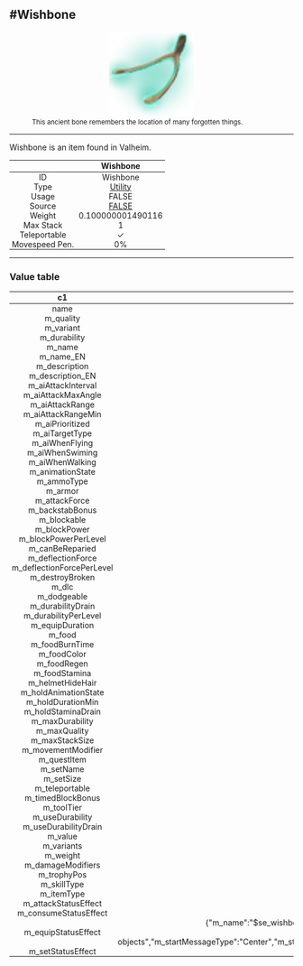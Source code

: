 <meta property="og:title" content="Wishbone - MoreValheim" /><meta property="og:type" content="website" /><meta property="og:image" content="/assets/wishbone.png" /><meta property="og:description" content="Wishbone is an item found in Valheim." /><meta name="theme-color" content="#546D78"><meta name="twitter:card" content="summary_large_image">
#Wishbone
-------------
<style>img {width:20px;}.tb {width:150px;display: block;margin-left: auto;margin-right: auto;}</style>

<style>.md-typeset table:not([class]) th:not([align]) {min-width:unset!important;}</style>
<style>td{padding:0em 0.3em!important;text-align:center!important;border-left:.05rem solid var(--md-default-fg-color--lightest)}</style>

<style>th{padding:0.1em 0.3em!important;text-align:center!important;font-weight:bold}</style>

<style>pre{text-align:right!important}</style>
<style>table tr td:first-child {border-left: 0;};</style>

<figure><img src="/assets/wishbone.png" class="tb" /><figcaption><small>This ancient bone remembers the location of many forgotten things.</small></figcaption></figure>

-------------

Wishbone is an item found in Valheim.

|        | Wishbone              |
| ----------- | ------------------------------------ |
| ID |Wishbone
| Type | [Utility](../../types/utility)
| Usage | FALSE<br>
| Source | [FALSE](../../item/false)
| Weight | 0.100000001490116 |
| Max Stack | 1 |
| Teleportable | ✓
| Movespeed Pen. | 0%


-------------

### Value table
|c1|c2|
|----|----|
|name|Wishbone|
|m_quality|1|
|m_variant|0|
|m_durability|100|
|m_name|$item_wishbone|
|m_name_EN|Wishbone|
|m_description|$item_wishbone_description|
|m_description_EN|This ancient bone remembers the location of many forgotten things.|
|m_aiAttackInterval|2|
|m_aiAttackMaxAngle|5|
|m_aiAttackRange|2|
|m_aiAttackRangeMin|0|
|m_aiPrioritized|false|
|m_aiTargetType|Enemy|
|m_aiWhenFlying|true|
|m_aiWhenSwiming|true|
|m_aiWhenWalking|true|
|m_animationState|OneHanded|
|m_ammoType||
|m_armor|10|
|m_attackForce|50|
|m_backstabBonus|4|
|m_blockable|false|
|m_blockPower|10|
|m_blockPowerPerLevel|0|
|m_canBeReparied|true|
|m_deflectionForce|0|
|m_deflectionForcePerLevel|0|
|m_destroyBroken|true|
|m_dlc||
|m_dodgeable|false|
|m_durabilityDrain|0|
|m_durabilityPerLevel|50|
|m_equipDuration|1|
|m_food|0|
|m_foodBurnTime|0|
|m_foodColor|rgba(255, 255, 255, 255)|
|m_foodRegen|0|
|m_foodStamina|0|
|m_helmetHideHair|true|
|m_holdAnimationState||
|m_holdDurationMin|0|
|m_holdStaminaDrain|0|
|m_maxDurability|100|
|m_maxQuality|1|
|m_maxStackSize|1|
|m_movementModifier|0|
|m_questItem|false|
|m_setName||
|m_setSize|0|
|m_teleportable|true|
|m_timedBlockBonus|1.5|
|m_toolTier|0|
|m_useDurability|false|
|m_useDurabilityDrain|1|
|m_value|0|
|m_variants|0|
|m_weight|0.100000001490116|
|m_damageModifiers|[  ]|
|m_trophyPos|{"x":0,"y":0}|
|m_skillType|Swords|
|m_itemType|Utility|
|m_attackStatusEffect|null|
|m_consumeStatusEffect|null|
|m_equipStatusEffect|{"m_name":"$se_wishbone_name","m_name_EN":"Wishbone","m_category":"","m_flashIcon":false,"m_cooldownIcon":false,"m_tooltip":"$se_wishbone_tooltip","m_tooltip_EN":"Helps you find hidden things. Move in the direction the pings get more intense.","m_attributes":"None","m_startMessage":"$se_wishbone_start","m_startMessage_EN":"You can sense hidden objects","m_startMessageType":"Center","m_stopMessage":"","m_stopMessage_EN":"","m_stopMessageType":"TopLeft","m_repeatMessage":"","m_repeatMessage_EN":"","m_repeatMessageType":"TopLeft","m_repeatInterval":60,"m_ttl":0,"m_cooldown":0,"m_activationAnimation":"gpower"}|
|m_setStatusEffect|null|
